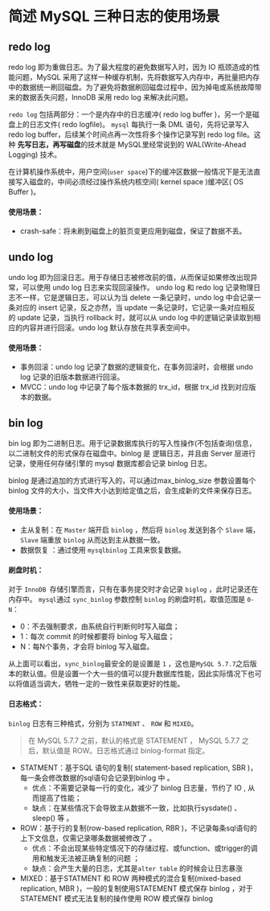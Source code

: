 # 简述 MySQL 三种日志的使用场景

## redo log

redo log 即为重做日志。为了最大程度的避免数据写入时，因为 IO 瓶颈造成的性能问题，MySQL 采用了这样一种缓存机制，先将数据写入内存中，再批量把内存中的数据统一刷回磁盘。为了避免将数据刷回磁盘过程中，因为掉电或系统故障带来的数据丢失问题，InnoDB 采用 redo log 来解决此问题。

`redo log` 包括两部分：一个是内存中的日志缓冲( redo log buffer )，另一个是磁盘上的日志文件( redo logfile)。
`mysql` 每执行一条 DML 语句，先将记录写入 redo log buffer，后续某个时间点再一次性将多个操作记录写到 redo log file。这种 **先写日志，再写磁盘**的技术就是 MySQL里经常说到的 WAL(Write-Ahead Logging) 技术。

在计算机操作系统中，用户空间(`user space`)下的缓冲区数据一般情况下是无法直接写入磁盘的，中间必须经过操作系统内核空间( kernel space )缓冲区( OS Buffer )。

#### 使用场景：

- crash-safe：将未刷到磁盘上的脏页变更应用到磁盘，保证了数据不丢。



## undo log

undo log 即为回滚日志。用于存储日志被修改前的值，从而保证如果修改出现异常，可以使用 undo log 日志来实现回滚操作。 undo log 和 redo log 记录物理日志不一样，它是逻辑日志，可以认为当 delete 一条记录时，undo log 中会记录一条对应的 insert 记录，反之亦然，当 update 一条记录时，它记录一条对应相反的 update 记录，当执行 rollback 时，就可以从 undo log 中的逻辑记录读取到相应的内容并进行回滚。undo log 默认存放在共享表空间中。



#### 使用场景：

- 事务回滚：undo log 记录了数据的逻辑变化，在事务回滚时，会根据 undo log 记录的旧版本数据进行回滚。
- MVCC：undo log 中记录了每个版本数据的 trx_id，根据 trx_id 找到对应版本的数据。





## bin log

bin log 即为二进制日志。用于记录数据库执行的写入性操作(不包括查询)信息，以二进制文件的形式保存在磁盘中。binlog 是 逻辑日志，并且由 Server 层进行记录，使用任何存储引擎的 mysql 数据库都会记录 binlog 日志。

binlog 是通过追加的方式进行写入的，可以通过max_binlog_size 参数设置每个 binlog 文件的大小，当文件大小达到给定值之后，会生成新的文件来保存日志。

#### 使用场景：

- 主从复制：在 `Master` 端开启 `binlog` ，然后将  `binlog` 发送到各个 `Slave` 端， `Slave` 端重放 `binlog` 从而达到主从数据一致。
- 数据恢复 ：通过使用 `mysqlbinlog` 工具来恢复数据。

#### 刷盘时机：

对于 `InnoDB `存储引擎而言，只有在事务提交时才会记录  `biglog` ，此时记录还在内存中。
`mysql`通过 `sync_binlog` 参数控制 `binlog` 的刷盘时机，取值范围是 `0-N`：

- 0：不去强制要求，由系统自行判断何时写入磁盘；
- 1：每次 commit 的时候都要将 binlog 写入磁盘；
- N：每N个事务，才会将 binlog 写入磁盘。

从上面可以看出，`sync_binlog`最安全的是设置是 `1` ，这也是`MySQL 5.7.7`之后版本的默认值。但是设置一个大一些的值可以提升数据库性能，因此实际情况下也可以将值适当调大，牺牲一定的一致性来获取更好的性能。

#### 日志格式：

`binlog` 日志有三种格式，分别为 `STATMENT` 、 `ROW` 和 `MIXED`。

> 在 MySQL 5.7.7 之前，默认的格式是 STATEMENT ， MySQL 5.7.7 之后，默认值是 ROW。日志格式通过 binlog-format 指定。

- STATMENT：基于SQL 语句的复制( statement-based replication, SBR )，每一条会修改数据的sql语句会记录到binlog 中 。
    - 优点：不需要记录每一行的变化，减少了 binlog 日志量，节约了 IO , 从而提高了性能；
    - 缺点：在某些情况下会导致主从数据不一致，比如执行sysdate() 、 sleep() 等 。
- ROW：基于行的复制(row-based replication, RBR )，不记录每条sql语句的上下文信息，仅需记录哪条数据被修改了 。
    - 优点：不会出现某些特定情况下的存储过程、或function、或trigger的调用和触发无法被正确复制的问题 ；
    - 缺点：会产生大量的日志，尤其是`alter table` 的时候会让日志暴涨
- MIXED：基于STATMENT 和 ROW 两种模式的混合复制(mixed-based replication, MBR )，一般的复制使用STATEMENT 模式保存 binlog ，对于 STATEMENT 模式无法复制的操作使用 ROW 模式保存 binlog